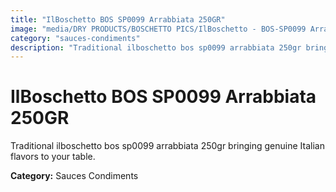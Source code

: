 ```yaml
---
title: "IlBoschetto BOS SP0099 Arrabbiata 250GR"
image: "media/DRY PRODUCTS/BOSCHETTO PICS/IlBoschetto - BOS-SP0099 Arrabbiata 250GR.png"
category: "sauces-condiments"
description: "Traditional ilboschetto bos sp0099 arrabbiata 250gr bringing genuine Italian flavors to your table."
---
```


# IlBoschetto BOS SP0099 Arrabbiata 250GR

Traditional ilboschetto bos sp0099 arrabbiata 250gr bringing genuine Italian flavors to your table.

**Category:** Sauces Condiments
